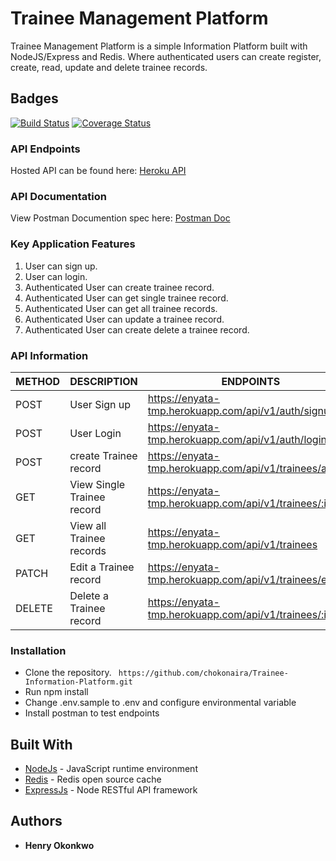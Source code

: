 # Trainee Management Platform

Trainee Management Platform is a simple Information Platform built with NodeJS/Express and Redis. Where authenticated users can create register, create, read, update and delete trainee records. 


## Badges
[![Build Status](https://travis-ci.org/chokonaira/Trainee-Information-Platform.svg?branch=master)](https://travis-ci.org/chokonaira/Trainee-Information-Platform) [![Coverage Status](https://coveralls.io/repos/github/chokonaira/Trainee-Information-Platform/badge.svg?branch=master)](https://coveralls.io/github/chokonaira/Trainee-Information-Platform?branch=master)

### API Endpoints
Hosted API can be found here: [ Heroku API ](https://enyata-tmp.herokuapp.com/)

### API Documentation
View Postman Documention spec here: [ Postman Doc ](https://documenter.getpostman.com/view/8211988/SVtSXpzD?version=latest#c42bc852-2084-49d5-ad6b-71ead6508c2f)

### Key Application Features
1. User can sign up.
2. User can login.
3. Authenticated User can create trainee record.
5. Authenticated User can get single trainee record.
5. Authenticated User can get all trainee records.
6. Authenticated User can update a trainee record.
7. Authenticated User can create delete a trainee record.

### API Information

METHOD |    DESCRIPTION       |   ENDPOINTS
-------|----------------------|-------------------------
POST | User Sign up | https://enyata-tmp.herokuapp.com/api/v1/auth/signup
POST | User Login | https://enyata-tmp.herokuapp.com/api/v1/auth/login
POST | create Trainee record | https://enyata-tmp.herokuapp.com/api/v1/trainees/add
GET | View Single Trainee record | https://enyata-tmp.herokuapp.com/api/v1/trainees/:id
GET | View all Trainee records | https://enyata-tmp.herokuapp.com/api/v1/trainees
PATCH | Edit a Trainee record | https://enyata-tmp.herokuapp.com/api/v1/trainees/edit/:id
DELETE | Delete a Trainee record | https://enyata-tmp.herokuapp.com/api/v1/trainees/:id

### Installation

- Clone the repository.
``` https://github.com/chokonaira/Trainee-Information-Platform.git```
- Run npm install
- Change .env.sample to .env and configure environmental variable
- Install postman to test endpoints

## Built With

* [NodeJs](https://nodejs.org/) - JavaScript runtime environment
* [Redis](https://redis.io/documentation) - Redis open source cache
* [ExpressJs](https://expressjs.com) - Node RESTful API framework

## Authors

* **Henry Okonkwo**